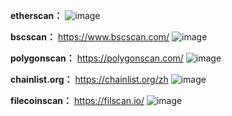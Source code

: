 **etherscan：**
![image](screetshop/etherScan.jpg)

**bscscan：**
https://www.bscscan.com/
![image](screetshop/BNB.jpg)

**polygonscan：**
https://polygonscan.com/
![image](screetshop/polygon.jpg)

**chainlist.org：**
https://chainlist.org/zh
![image](screetshop/chainlist.jpg)

**filecoinscan：**
https://filscan.io/
![image](screetshop/filecoinscan.jpg)